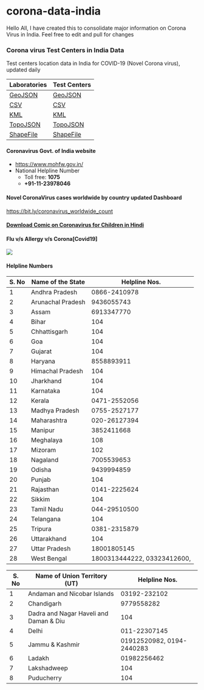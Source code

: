 # corona-data-india

Hello All, I have created this to consolidate major information on Corona Virus in India. Feel free to edit and pull for changes

### Corona virus Test Centers in India Data
Test centers location data in India for COVID-19 (Novel Corona virus), updated daily

| Laboratories | Test Centers|
| ------ | ----- |
| [GeoJSON](Corona-Test-Centers-India/corona-labs/map.geojson) | [GeoJSON](Corona-Test-Centers-India/map.geojson) |
| [CSV](Corona-Test-Centers-India/corona-labs/points.csv) | [CSV](Corona-Test-Centers-India/points.csv) |
| [KML](Corona-Test-Centers-India/corona-labs/map.kml)| [KML](Corona-Test-Centers-India/map.kml) |
| [TopoJSON](Corona-Test-Centers-India/corona-labs/map.topojson) | [TopoJSON](Corona-Test-Centers-India/map.topojson) |
| [ShapeFile](Corona-Test-Centers-India/corona-labs/download.zip) | [ShapeFile](Corona-Test-Centers-India/download.zip) |

#### Coronavirus Govt. of India website
+ https://www.mohfw.gov.in/
+ National Helpline Number 
  + Toll free: **1075**
  + **+91-11-23978046**

#### Novel CoronaVirus cases worldwide by country updated Dashboard
https://bit.ly/coronavirus_worldwide_count

#### [Download Comic on Coronavirus for Children in Hindi](https://github.com/cool5785/corona-data-india/raw/master/Corona-Comics-For-Kids-in-Hindi-India.pdf)

#### Flu v/s Allergy v/s Corona[Covid19]
![](https://www.uab.edu/news/images/2018/Flu-vs-Allergies-vs-COVID_1copy.jpg)

#### Helpline Numbers

| S. No |Name of the State |Helpline Nos. |
|--|--|--|
|1 |Andhra Pradesh |0866-2410978 |
|2 |Arunachal Pradesh |9436055743 |
|3 |Assam |6913347770 |
|4 |Bihar |104 |
|5 |Chhattisgarh |104 |
|6 |Goa |104 |
|7 |Gujarat |104 |
|8 |Haryana |8558893911 |
|9 |Himachal Pradesh |104 |
|10 |Jharkhand |104 |
|11 |Karnataka |104 |
|12 |Kerala |0471-2552056 |
|13 |Madhya Pradesh |0755-2527177 |
|14 |Maharashtra |020-26127394 |
|15 |Manipur |3852411668 |
|16 |Meghalaya |108 |
|17 |Mizoram |102 |
|18 |Nagaland |7005539653 |
|19 |Odisha |9439994859 |
|20 |Punjab |104 |
|21 |Rajasthan |0141-2225624 |
|22 |Sikkim |104 |
|23 |Tamil Nadu |044-29510500 |
|24 |Telangana |104 |
|25 |Tripura |0381-2315879 |
|26 |Uttarakhand |104 |
|27 |Uttar Pradesh |18001805145 |
|28 |West Bengal |1800313444222, 03323412600, |

|S. No |Name of Union Territory (UT) |Helpline Nos. |
|--|--|--|
|1 |Andaman and Nicobar Islands |03192-232102 |
|2 |Chandigarh |9779558282 |
|3 |Dadra and Nagar Haveli and Daman & Diu |104 |
|4 |Delhi |011-22307145 |
|5 |Jammu & Kashmir |01912520982, 0194-2440283 |
|6 |Ladakh |01982256462 |
|7 |Lakshadweep |104 |
|8 |Puducherry |104 
